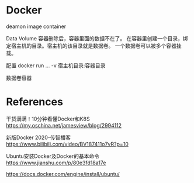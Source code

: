 # Docker

deamon
image
container

Data Volume
容器删除后，容器里面的数据不在了。
在容器里创建一个目录，绑定宿主机的目录。宿主机的该目录就是数据卷。
一个数据卷可以被多个容器挂载。

配置
docker run … -v 宿主机目录:容器目录

数据卷容器



# References
干货满满！10分钟看懂Docker和K8S  
https://my.oschina.net/jamesview/blog/2994112

新版Docker 2020-传智播客  
https://www.bilibili.com/video/BV187411o7vR?p=10

Ubuntu安装Docker及Docker的基本命令  
https://www.jianshu.com/p/80e3fd18a17e

https://docs.docker.com/engine/install/ubuntu/
